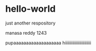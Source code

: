 # hello-world
just another respository


manasa reddy 1243

pupaaaaaaaaaaaaaaaaaaa
hiiiiiiiiiiiiiiiiiiiiiiii

